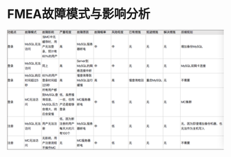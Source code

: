 # FMEA故障模式与影响分析

![](FMEA%E6%95%85%E9%9A%9C%E6%A8%A1%E5%BC%8F%E4%B8%8E%E5%BD%B1%E5%93%8D%E5%88%86%E6%9E%90/EF97F121-9AB8-40B1-8EAE-07D6A85866ED.png)
